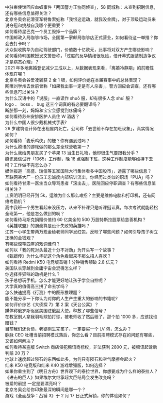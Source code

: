 中驻柬使馆回应血奴事件「两国警方正协同侦查」，58 同城称：未查到招聘信息，还有哪些信息值得关注？  
北京冬奥会花滑亚军特鲁索娃称「我恨这运动，就我没金牌」，对于顶级运动员来说夺冠和挑战自我哪个更重要？  
如何看待星巴克一个员工毁掉一个品牌？  
中国邮政入局咖啡市场，全国第一家邮局咖啡店正式营业，如何看待这一举措？你会去打卡吗？  
大众拟收购华为自动驾驶部门，价值数十亿欧元，此事将对双方产生哪些影响？  
如何看待韩国教授发文警告称，「过度的反华情绪很危险，借开幕式服装制造争议才是病态心理」？  
2021 年多地离婚登记减少三成以上，从数据表现来看，「离婚冷静期」的前瞻性体现在哪？  
北京冬奥会谷爱凌斩获 2 金 1 银，如何评价她在本届赛事中的总体表现？  
网曝刘学州去世前曾称「如果我出事一定是有人杀害」，警方回应会调查，还有哪些信息可以关注？  
为什么汉语中的「说服」一直读作 shuō 服，却有很多人念 shuì 服？  
logo 、 boss 、 bug 这三个词真的有必要翻译吗？  
断脐那一刻，妈妈和宝宝会感觉到疼痛吗？  
如何看待苏州安排医护人员住 W 酒店？  
为什么中国人很少戴机械式手表?  
26 岁建筑设计师在出租屋内死亡，公司称「去世前不存在加班现象」，真实情况如何？  
如何看待「麦乐鸡侠」的梗？你有遇到过吗？  
为什么腾讯的游戏做的那么差全球营收第一？  
为什么我给男朋友买了个苹果 13 当生日礼物，他却很生气要跟我分手？  
腾讯微信试行「1065」工作制，晚 18 点强制下班，这种工作制度能够维持下去吗？工作做不完怎么办？  
媒体报道「高盛、瑞信等五家国际大行集体看多中国股市」，透露了哪些信息？  
互联网某大厂一份员工忠诚度内部培训流出，你经历过类似的职场「PUA」吗？  
如何看待甘肃一医生当众辱骂患者「滚出去」，医院回应停职调查？有哪些信息值得关注？  
工资明明已经开到 5k，运维为什么那么难招？主要是维修电脑和打印机，还有网络考勤机？  
高中我班一个男生看起来没压力，从来不补课只是听课挺认真，每次考试就能轻松全班第一，他是怎么做到的啊？  
如何看待马斯克捐赠价值约 60 亿美金的 500 万股特斯拉股票给慈善机构？  
《英雄联盟》的腕豪算是设计失败的英雄吗？  
江苏一小学生带两万现金给老师同学发红包，反映了哪些问题？如何引导孩子树立正确的金钱观？  
有哪些惊艳四座的戏词佳句？  
如何以「我的死对头最近十分不对劲」为开头写一个故事？  
《甄嬛传》为什么华妃这个角色看起来不那么招人喜欢？  
如何看待 Redmi K50 电竞版首销 1 分钟销售额破 2.8 亿元？  
美国队长穿越到金庸宇宙会混得怎么样？  
你选择养猫咪的动机是什么？  
孩子总想玩手机，怎么才能更好地让孩子学会自控呢？  
大学真的值得高三拼了命去学吗？  
怎么快速提高《行测》中的图形推理题？  
能不能分享一下你认为对你的人生产生重大的影响的书籍呢?  
如何评价综艺《大侦探 7》第 2 案《天台公寓》？  
媒体称俄罗斯驱逐美国驻俄副大使，释放了哪些信号？  
在教室别人拿我羽毛球拍打球，被老师收了然后砸了，那个拍 1000 多，应该找谁赔钱？  
目前我们还负债，老婆刚生完孩子，一定要买一个 LV 包，怎么办？  
脉脉 CEO 吐槽当前招聘模式落后，你怎么看？目前招聘模式存在的问题有哪些，又该如何解决？  
如何看待某盗版 Switch 商店侵犯腾讯商标权，非法获利 2800 元，被腾讯起诉后判赔 20 万？  
地球上速度超过陨石的东西如此多，为何只有陨石和空气摩擦会起火？  
红米 K50 电竞版和红米 K40 游戏增强版，如何选择？  
如果你重生到了《明日方舟》世界观下的泰拉世界，你想要成为什么样的泰拉人？  
《进击的巨人》如果埃尔文继承超大巨结局会发生改变吗？  
被爱的前提 一定是要漂亮吗？  
北京冬奥会给你印象最深的瞬间是哪一个？  
游戏《全面战争：战锤 3》于 2 月 17 日正式解锁，你的体验如何？  

